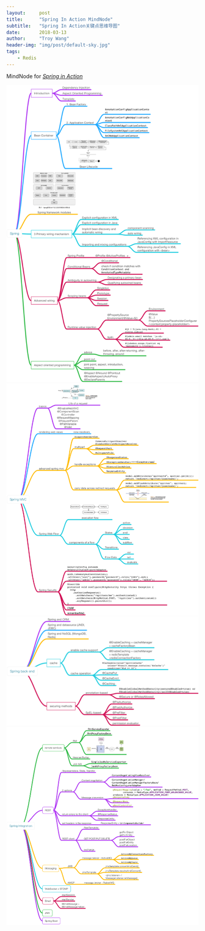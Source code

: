 ```yaml
---
layout:     post
title:      "Spring In Action MindNode"
subtitle:   "Spring In Action关键点思维导图"
date:       2018-03-13
author:     "Troy Wang"
header-img: "img/post/default-sky.jpg"
tags:
    - Redis
---
```


MindNode for [*Spring in Action*](https://www.manning.com/books/spring-in-action-fourth-edition)

![SpringInActionMindNode1](/img/post/SpringInActionMindNode/spring.png)
![SpringInActionMindNode2](/img/post/SpringInActionMindNode/spring_mvc.png)
![SpringInActionMindNode3](/img/post/SpringInActionMindNode/spring_back_end.png)
![SpringInActionMindNode4](/img/post/SpringInActionMindNode/spring_integration.png)

